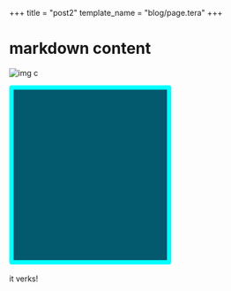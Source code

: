 +++
title = "post2"
template_name = "blog/page.tera"
+++

# markdown content

![img c](c.png)

![box](../box.png)

it verks!